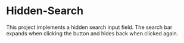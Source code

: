 # Hidden-Search
This project implements a hidden search input field. The search bar expands when clicking the button and hides back when clicked again.
